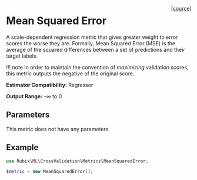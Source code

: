 <span style="float:right;"><a href="https://github.com/RubixML/ML/blob/master/src/CrossValidation/Metrics/MeanSquaredError.php">[source]</a></span>

# Mean Squared Error
A scale-dependent regression metric that gives greater weight to error scores the worse they are. Formally, Mean Squared Error (MSE) is the average of the squared differences between a set of predictions and their target labels.

!!! note
    In order to maintain the convention of *maximizing* validation scores, this metric outputs the negative of the original score.

**Estimator Compatibility:** Regressor

**Output Range:** -∞ to 0

## Parameters
This metric does not have any parameters.

## Example
```php
use Rubix\ML\CrossValidation\Metrics\MeanSquaredError;

$metric = new MeanSquaredError();
```
